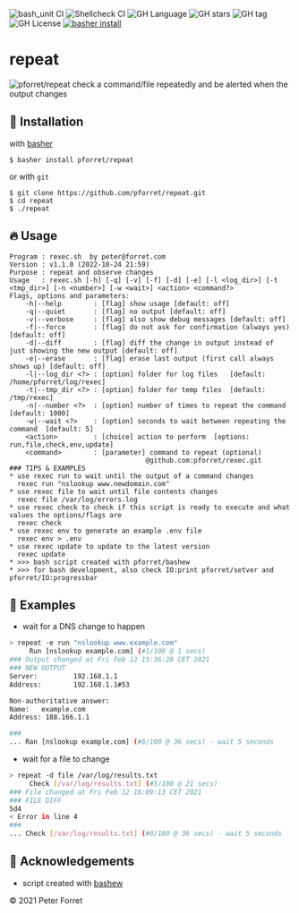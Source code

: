 ![bash_unit CI](https://github.com/pforret/repeat/workflows/bash_unit%20CI/badge.svg)
![Shellcheck CI](https://github.com/pforret/repeat/workflows/Shellcheck%20CI/badge.svg)
![GH Language](https://img.shields.io/github/languages/top/pforret/repeat)
![GH stars](https://img.shields.io/github/stars/pforret/repeat)
![GH tag](https://img.shields.io/github/v/tag/pforret/repeat)
![GH License](https://img.shields.io/github/license/pforret/repeat)
[![basher install](https://img.shields.io/badge/basher-install-white?logo=gnu-bash&style=flat)](https://basher.gitparade.com/package/)

# repeat

![pforret/repeat](assets/repeat.jpg)
check a command/file repeatedly and be alerted when the output changes

## 🚀 Installation

with [basher](https://github.com/basherpm/basher)

	$ basher install pforret/repeat

or with `git`

	$ git clone https://github.com/pforret/repeat.git
	$ cd repeat
    $ ./repeat

## 🔥 Usage

```
Program : rexec.sh  by peter@forret.com
Version : v1.1.0 (2022-10-24 21:59)
Purpose : repeat and observe changes
Usage   : rexec.sh [-h] [-q] [-v] [-f] [-d] [-e] [-l <log_dir>] [-t <tmp_dir>] [-n <number>] [-w <wait>] <action> <command?>
Flags, options and parameters:
    -h|--help        : [flag] show usage [default: off]
    -q|--quiet       : [flag] no output [default: off]
    -v|--verbose     : [flag] also show debug messages [default: off]
    -f|--force       : [flag] do not ask for confirmation (always yes) [default: off]
    -d|--diff        : [flag] diff the change in output instead of just showing the new output [default: off]
    -e|--erase       : [flag] erase last output (first call always shows up) [default: off]
    -l|--log_dir <?> : [option] folder for log files   [default: /home/pforret/log/rexec]
    -t|--tmp_dir <?> : [option] folder for temp files  [default: /tmp/rexec]
    -n|--number <?>  : [option] number of times to repeat the command  [default: 1000]
    -w|--wait <?>    : [option] seconds to wait between repeating the command  [default: 5]
    <action>         : [choice] action to perform  [options: run,file,check,env,update]
    <command>        : [parameter] command to repeat (optional)
                                  @github.com:pforret/rexec.git
### TIPS & EXAMPLES
* use rexec run to wait until the output of a command changes
  rexec run "nslookup www.newdomain.com"
* use rexec file to wait until file contents changes
  rexec file /var/log/errors.log
* use rexec check to check if this script is ready to execute and what values the options/flags are
  rexec check
* use rexec env to generate an example .env file
  rexec env > .env
* use rexec update to update to the latest version
  rexec update
* >>> bash script created with pforret/bashew
* >>> for bash development, also check IO:print pforret/setver and pforret/IO:progressbar
```
## 🔁 Examples

* wait for a DNS change to happen

```bash
> repeat -e run "nslookup www.example.com"
     Run [nslookup example.com] (#1/100 @ 1 secs)
### Output changed at Fri Feb 12 15:36:28 CET 2021
### NEW OUTPUT
Server:         192.168.1.1
Address:        192.168.1.1#53

Non-authoritative answer:
Name:   example.com
Address: 188.166.1.1

###
... Ran [nslookup example.com] (#6/100 @ 36 secs) - wait 5 seconds
```

* wait for a file to change

```bash
> repeat -d file /var/log/results.txt
     Check [/var/log/results.txt] (#5/100 @ 21 secs)
### File changed at Fri Feb 12 16:09:13 CET 2021
### FILE DIFF
5d4
< Error in line 4
###
... Check [/var/log/results.txt] (#8/100 @ 36 secs) - wait 5 seconds
```

## 📝 Acknowledgements

* script created with [bashew](https://github.com/pforret/bashew)

&copy; 2021 Peter Forret
